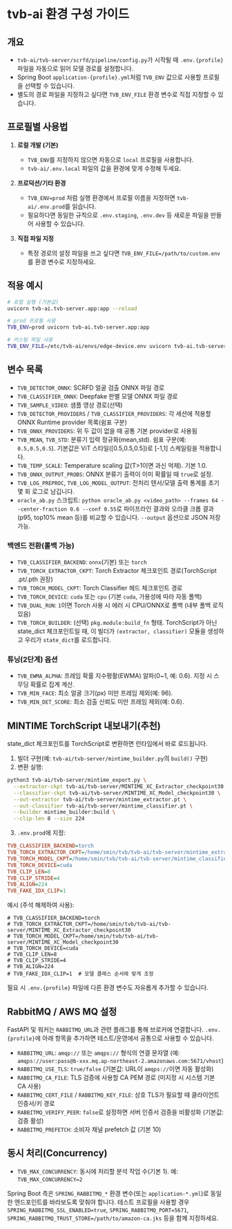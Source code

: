 # tvb-ai 환경 구성 가이드

## 개요
- `tvb-ai/tvb-server/scrfd/pipeline/config.py`가 시작될 때 `.env.{profile}` 파일을 자동으로 읽어 모델 경로를 설정합니다.
- Spring Boot `application-{profile}.yml`처럼 `TVB_ENV` 값으로 사용할 프로필을 선택할 수 있습니다.
- 별도의 경로 파일을 지정하고 싶다면 `TVB_ENV_FILE` 환경 변수로 직접 지정할 수 있습니다.

## 프로필별 사용법
1. **로컬 개발 (기본)**  
   - `TVB_ENV`를 지정하지 않으면 자동으로 `local` 프로필을 사용합니다.  
   - `tvb-ai/.env.local` 파일의 값을 환경에 맞게 수정해 두세요.

2. **프로덕션/기타 환경**  
   - `TVB_ENV=prod` 처럼 실행 환경에서 프로필 이름을 지정하면 `tvb-ai/.env.prod`를 읽습니다.  
   - 필요하다면 동일한 규칙으로 `.env.staging`, `.env.dev` 등 새로운 파일을 만들어 사용할 수 있습니다.

3. **직접 파일 지정**  
   - 특정 경로의 설정 파일을 쓰고 싶다면 `TVB_ENV_FILE=/path/to/custom.env` 를 환경 변수로 지정하세요.

## 적용 예시
```bash
# 로컬 실행 (기본값)
uvicorn tvb-ai.tvb-server.app:app --reload

# prod 프로필 사용
TVB_ENV=prod uvicorn tvb-ai.tvb-server.app:app

# 커스텀 파일 사용
TVB_ENV_FILE=/etc/tvb-ai/envs/edge-device.env uvicorn tvb-ai.tvb-server.app:app
```

## 변수 목록
- `TVB_DETECTOR_ONNX`: SCRFD 얼굴 검출 ONNX 파일 경로
- `TVB_CLASSIFIER_ONNX`: Deepfake 판별 모델 ONNX 파일 경로
- `TVB_SAMPLE_VIDEO`: 샘플 영상 경로(선택)
- `TVB_DETECTOR_PROVIDERS` / `TVB_CLASSIFIER_PROVIDERS`: 각 세션에 적용할 ONNX Runtime provider 목록(쉼표 구분)
- `TVB_ONNX_PROVIDERS`: 위 두 값이 없을 때 공통 기본 provider로 사용됨
- `TVB_MEAN`, `TVB_STD`: 분류기 입력 정규화(mean,std). 쉼표 구분(예: `0.5,0.5,0.5`). 기본값은 ViT 스타일([0.5,0.5,0.5])로 [-1,1] 스케일링을 적용합니다.
- `TVB_TEMP_SCALE`: Temperature scaling 값(T>1이면 과신 억제). 기본 1.0.
- `TVB_ONNX_OUTPUT_PROBS`: ONNX 분류기 출력이 이미 확률일 때 `true`로 설정.
- `TVB_LOG_PREPROC`, `TVB_LOG_MODEL_OUTPUT`: 전처리 텐서/모델 출력 통계를 초기 몇 회 로그로 남깁니다.
- `oracle_ab.py` 스크립트: `python oracle_ab.py <video_path> --frames 64 --center-fraction 0.6 --conf 0.55`로 파이프라인 결과와 오라클 크롭 결과(p95, top10% mean 등)를 비교할 수 있습니다. `--output` 옵션으로 JSON 저장 가능.

### 백엔드 전환(롤백 가능)
- `TVB_CLASSIFIER_BACKEND`: `onnx`(기본) 또는 `torch`
- `TVB_TORCH_EXTRACTOR_CKPT`: Torch Extractor 체크포인트 경로(TorchScript .pt/.pth 권장)
- `TVB_TORCH_MODEL_CKPT`: Torch Classifier 헤드 체크포인트 경로
- `TVB_TORCH_DEVICE`: `cuda` 또는 `cpu` (기본 `cuda`, 가용성에 따라 자동 폴백)
- `TVB_DUAL_RUN`: `1`이면 Torch 사용 시 에러 시 CPU/ONNX로 폴백 (내부 폴백 로직 있음)
- `TVB_TORCH_BUILDER`: (선택) `pkg.module:build_fn` 형태. TorchScript가 아닌 state_dict 체크포인트일 때, 이 빌더가 `(extractor, classifier)` 모듈을 생성하고 우리가 `state_dict`를 로드합니다.

### 튜닝(2단계) 옵션
- `TVB_EWMA_ALPHA`: 프레임 확률 지수평활(EWMA) 알파(0~1, 예: 0.6). 지정 시 스무딩 확률로 집계 계산.
- `TVB_MIN_FACE`: 최소 얼굴 크기(px) 미만 프레임 제외(예: 96).
- `TVB_MIN_DET_SCORE`: 최소 검출 신뢰도 미만 프레임 제외(예: 0.6).

## MINTIME TorchScript 내보내기(추천)
state_dict 체크포인트를 TorchScript로 변환하면 런타임에서 바로 로드됩니다.

1) 빌더 구현(예: `tvb-ai/tvb-server/mintime_builder.py`의 `build()` 구현)
2) 변환 실행:
```bash
python3 tvb-ai/tvb-server/mintime_export.py \
  --extractor-ckpt tvb-ai/tvb-server/MINTIME_XC_Extractor_checkpoint30 \
  --classifier-ckpt tvb-ai/tvb-server/MINTIME_XC_Model_checkpoint30 \
  --out-extractor tvb-ai/tvb-server/mintime_extractor.pt \
  --out-classifier tvb-ai/tvb-server/mintime_classifier.pt \
  --builder mintime_builder:build \
  --clip-len 8 --size 224
```
3) `.env.prod`에 지정:
```ini
TVB_CLASSIFIER_BACKEND=torch
TVB_TORCH_EXTRACTOR_CKPT=/home/smin/tvb/tvb-ai/tvb-server/mintime_extractor.pt
TVB_TORCH_MODEL_CKPT=/home/smin/tvb/tvb-ai/tvb-server/mintime_classifier.pt
TVB_TORCH_DEVICE=cuda
TVB_CLIP_LEN=8
TVB_CLIP_STRIDE=4
TVB_ALIGN=224
TVB_FAKE_IDX_CLIP=1
```

예시 (주석 해제하여 사용):
```
# TVB_CLASSIFIER_BACKEND=torch
# TVB_TORCH_EXTRACTOR_CKPT=/home/smin/tvb/tvb-ai/tvb-server/MINTIME_XC_Extractor_checkpoint30
# TVB_TORCH_MODEL_CKPT=/home/smin/tvb/tvb-ai/tvb-server/MINTIME_XC_Model_checkpoint30
# TVB_TORCH_DEVICE=cuda
# TVB_CLIP_LEN=8
# TVB_CLIP_STRIDE=4
# TVB_ALIGN=224
# TVB_FAKE_IDX_CLIP=1  # 모델 클래스 순서에 맞게 조정
```

필요 시 `.env.{profile}` 파일에 다른 환경 변수도 자유롭게 추가할 수 있습니다.

## RabbitMQ / AWS MQ 설정
FastAPI 및 워커는 `RABBITMQ_URL`과 관련 플래그를 통해 브로커에 연결합니다. `.env.{profile}`에 아래 항목을 추가하면 테스트/운영에서 공통으로 사용할 수 있습니다.

- `RABBITMQ_URL`: `amqp://` 또는 `amqps://` 형식의 연결 문자열 (예: `amqps://user:pass@b-xxx.mq.ap-northeast-2.amazonaws.com:5671/vhost`)
- `RABBITMQ_USE_TLS`: `true/false` (기본값: URL이 `amqps://`이면 자동 활성화)
- `RABBITMQ_CA_FILE`: TLS 검증에 사용할 CA PEM 경로 (미지정 시 시스템 기본 CA 사용)
- `RABBITMQ_CERT_FILE` / `RABBITMQ_KEY_FILE`: 상호 TLS가 필요할 때 클라이언트 인증서/키 경로
- `RABBITMQ_VERIFY_PEER`: `false`로 설정하면 서버 인증서 검증을 비활성화 (기본값: 검증 활성)
- `RABBITMQ_PREFETCH`: 소비자 채널 prefetch 값 (기본 10)

## 동시 처리(Concurrency)
- `TVB_MAX_CONCURRENCY`: 동시에 처리할 분석 작업 수(기본 1). 예: `TVB_MAX_CONCURRENCY=2`

Spring Boot 측은 `SPRING_RABBITMQ_*` 환경 변수(또는 `application-*.yml`)로 동일한 엔드포인트를 바라보도록 맞춰야 합니다. 테스트 프로필을 사용할 경우 `SPRING_RABBITMQ_SSL_ENABLED=true`, `SPRING_RABBITMQ_PORT=5671`, `SPRING_RABBITMQ_TRUST_STORE=/path/to/amazon-ca.jks` 등을 함께 지정하세요.
